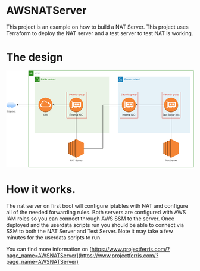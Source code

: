 # AWSNATServer

This project is an example on how to build a NAT Server. This project uses Terraform to deploy the NAT server and a test server to test NAT is working. 


# The design

![](diagram.png)

# How it works.

The nat server on first boot will configure iptables with NAT and configure all of the needed forwarding rules. Both servers are configured with AWS IAM roles so you can connect through AWS SSM to the server. Once deployed and the userdata scripts run you should be able to connect via SSM to both the NAT Server and Test Server. Note it may take a few minutes for the userdata scripts to run.

You can find more information on [https://www.projectferris.com/?page_name=AWSNATServer](https://www.projectferris.com/?page_name=AWSNATServer)